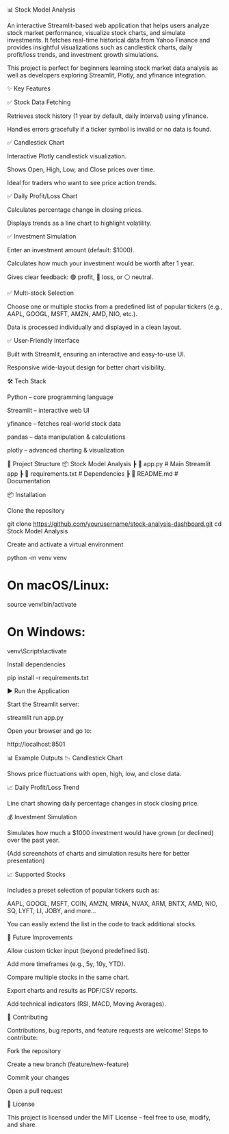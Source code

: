 📊 Stock Model Analysis

An interactive Streamlit-based web application that helps users analyze stock market performance, visualize stock charts, and simulate investments.
It fetches real-time historical data from Yahoo Finance and provides insightful visualizations such as candlestick charts, daily profit/loss trends, and investment growth simulations.

This project is perfect for beginners learning stock market data analysis as well as developers exploring Streamlit, Plotly, and yfinance integration.

✨ Key Features

✅ Stock Data Fetching

Retrieves stock history (1 year by default, daily interval) using yfinance.

Handles errors gracefully if a ticker symbol is invalid or no data is found.

✅ Candlestick Chart

Interactive Plotly candlestick visualization.

Shows Open, High, Low, and Close prices over time.

Ideal for traders who want to see price action trends.

✅ Daily Profit/Loss Chart

Calculates percentage change in closing prices.

Displays trends as a line chart to highlight volatility.

✅ Investment Simulation

Enter an investment amount (default: $1000).

Calculates how much your investment would be worth after 1 year.

Gives clear feedback: 🟢 profit, 🔴 loss, or ⚪ neutral.

✅ Multi-stock Selection

Choose one or multiple stocks from a predefined list of popular tickers (e.g., AAPL, GOOGL, MSFT, AMZN, AMD, NIO, etc.).

Data is processed individually and displayed in a clean layout.

✅ User-Friendly Interface

Built with Streamlit, ensuring an interactive and easy-to-use UI.

Responsive wide-layout design for better chart visibility.

🛠️ Tech Stack

Python – core programming language

Streamlit – interactive web UI

yfinance – fetches real-world stock data

pandas – data manipulation & calculations

plotly – advanced charting & visualization

📂 Project Structure
📦 Stock Model Analysis
 ┣ 📜 app.py              # Main Streamlit app
 ┣ 📜 requirements.txt    # Dependencies
 ┣ 📜 README.md           # Documentation


📦 Installation

Clone the repository

git clone https://github.com/yourusername/stock-analysis-dashboard.git
cd Stock Model Analysis


Create and activate a virtual environment

python -m venv venv
# On macOS/Linux:
source venv/bin/activate
# On Windows:
venv\Scripts\activate


Install dependencies

pip install -r requirements.txt

▶️ Run the Application

Start the Streamlit server:

streamlit run app.py


Open your browser and go to:

http://localhost:8501

📊 Example Outputs
📉 Candlestick Chart

Shows price fluctuations with open, high, low, and close data.

📈 Daily Profit/Loss Trend

Line chart showing daily percentage changes in stock closing price.

💰 Investment Simulation

Simulates how much a $1000 investment would have grown (or declined) over the past year.

(Add screenshots of charts and simulation results here for better presentation)

📈 Supported Stocks

Includes a preset selection of popular tickers such as:

AAPL, GOOGL, MSFT, COIN, AMZN, MRNA, NVAX, ARM, BNTX, AMD, NIO, SQ, LYFT, LI, JOBY, and more...


You can easily extend the list in the code to track additional stocks.

🔮 Future Improvements

 Allow custom ticker input (beyond predefined list).

 Add more timeframes (e.g., 5y, 10y, YTD).

 Compare multiple stocks in the same chart.

 Export charts and results as PDF/CSV reports.

 Add technical indicators (RSI, MACD, Moving Averages).

🤝 Contributing

Contributions, bug reports, and feature requests are welcome!
Steps to contribute:

Fork the repository

Create a new branch (feature/new-feature)

Commit your changes

Open a pull request

📜 License

This project is licensed under the MIT License – feel free to use, modify, and share.

